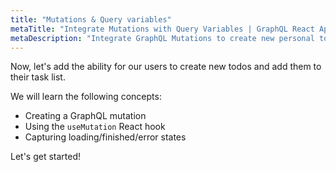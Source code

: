 ```yaml
---
title: "Mutations & Query variables"
metaTitle: "Integrate Mutations with Query Variables | GraphQL React Apollo Hooks Tutorial"
metaDescription: "Integrate GraphQL Mutations to create new personal todos using the useMutation React hook and handle loading and error states"
---
```


Now, let's add the ability for our users to create new todos and add them to
their task list.

We will learn the following concepts:

- Creating a GraphQL mutation
- Using the `useMutation` React hook
- Capturing loading/finished/error states

Let's get started!
